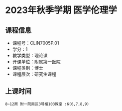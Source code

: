# 2023年秋季学期 医学伦理学 






## 课程信息

- 课程号：CLIN7005P.01
- 学分：1
- 教学类型：理论课
- 开课单位：附属第一医院
- 课程类别：博士
- 课程层次：研究生课程

## 上课时间

```
8~12周 附一院南区3号楼103教室 :6(6,7,8,9)
```

